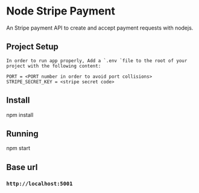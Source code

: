 # Node Stripe Payment

An Stripe payment API to create and accept payment requests with nodejs.

## Project Setup

    In order to run app properly, Add a `.env `file to the root of your project with the following content:

    PORT = <PORT number in order to avoid port collisions>
    STRIPE_SECRET_KEY = <stripe secret code>

## Install

npm install

## Running

npm start

## Base url

### `http://localhost:5001`